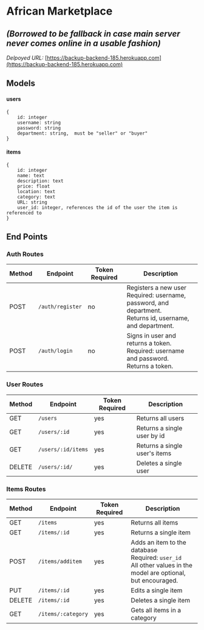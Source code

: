 # African Marketplace 

## *(Borrowed to be fallback in case main server never comes online in a usable fashion)*

_Delpoyed URL:_ [https://backup-backend-185.herokuapp.com](https://backup-backend-185.herokuapp.com)

## Models

#### users

```
{
	id: integer
	username: string
	password: string
	department: string,  must be "seller" or "buyer"
}
```

#### items

```
{
	id: integer
	name: text
	description: text
	price: float
	location: text
	category: text
	URL: string
	user_id: integer, references the id of the user the item is referenced to
}
```

## End Points

### Auth Routes

| Method | Endpoint         | Token Required | Description                                                                                             |
| ------ | ---------------- | -------------- | ------------------------------------------------------------------------------------------------------- |
| POST   | `/auth/register` | no             | Registers a new user <br> Required: username, password, and department. <br>Returns id, username, and department. |
| POST   | `/auth/login`    | no             | Signs in user and returns a token.<br> Required: username and password.<br> Returns a token.                     |

### User Routes

| Method | Endpoint           | Token Required | Description                   |
| ------ | ------------------ | -------------- | ----------------------------- |
| GET    | `/users`           | yes            | Returns all users             |
| GET    | `/users/:id`       | yes            | Returns a single user by id   |
| GET    | `/users/:id/items` | yes            | Returns a single user's items |
| DELETE | `/users/:id/`      | yes            | Deletes a single user         |

### Items Routes

| Method | Endpoint           | Token Required | Description                                                                                                     |
| ------ | ------------------ | -------------- | --------------------------------------------------------------------------------------------------------------- |
| GET    | `/items`           | yes            | Returns all items                                                                                               |
| GET    | `/items/:id`       | yes            | Returns a single item                                                                                           |
| POST   | `/items/additem`   | yes            | Adds an item to the database <br> Required: `user_id` <br> All other values in the model are optional, but encouraged. |
| PUT    | `/items/:id`       | yes            | Edits a single item                                                                                             |
| DELETE | `/items/:id`       | yes            | Deletes a single item                                                                                           |
| GET    | `/items/:category` | yes            | Gets all items in a category                                                                                    |
